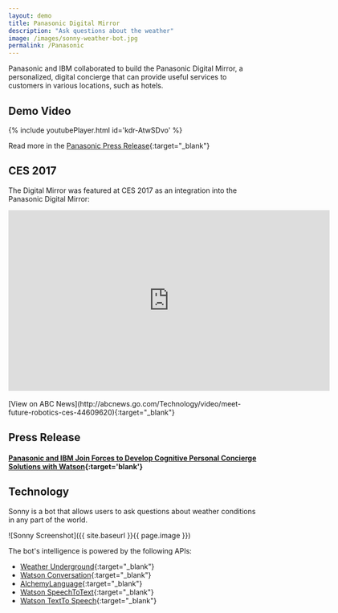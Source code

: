 ```yaml
---
layout: demo
title: Panasonic Digital Mirror
description: "Ask questions about the weather"
image: /images/sonny-weather-bot.jpg
permalink: /Panasonic
---
```


Panasonic and IBM collaborated to build the Panasonic Digital Mirror, a personalized, digital concierge that can provide useful services to customers in various locations, such as hotels.

## Demo Video
{% include youtubePlayer.html id='kdr-AtwSDvo' %}

Read more in the [Panasonic Press Release](http://shop.panasonic.com/about-us-latest-news-press-releases/01052017-ibmwatson.html){:target="_blank"}

## CES 2017
The Digital Mirror was featured at CES 2017 as an integration into the Panasonic Digital Mirror:
<div class="video-containter">
<iframe src='http://abcnews.go.com/video/embed?id=44609620' width='640' height='360' scrolling='no' style='border:none;'></iframe>
</div>
<br>
[View on ABC News](http://abcnews.go.com/Technology/video/meet-future-robotics-ces-44609620){:target="_blank"}

## Press Release

#### [Panasonic and IBM Join Forces to Develop Cognitive Personal Concierge Solutions with Watson](http://shop.panasonic.com/about-us-latest-news-press-releases/01052017-ibmwatson.html){:target='blank'}

## Technology
Sonny is a bot that allows users to ask questions about weather conditions in any part of the world.

![Sonny Screenshot]({{ site.baseurl }}{{ page.image }})

The bot's intelligence is powered by the following APIs:
 - [Weather Underground](https://www.wunderground.com/weather/api/){:target="_blank"}
 - [Watson Conversation](https://www.ibm.com/watson/developercloud/conversation.html){:target="_blank"}
 - [AlchemyLanguage](https://www.ibm.com/watson/developercloud/alchemy-language.html){:target="_blank"}
 - [Watson SpeechToText](https://www.ibm.com/watson/developercloud/speech-to-text.html){:target="_blank"}
 - [Watson TextTo Speech](https://www.ibm.com/watson/developercloud/text-to-speech.html){:target="_blank"}
 
